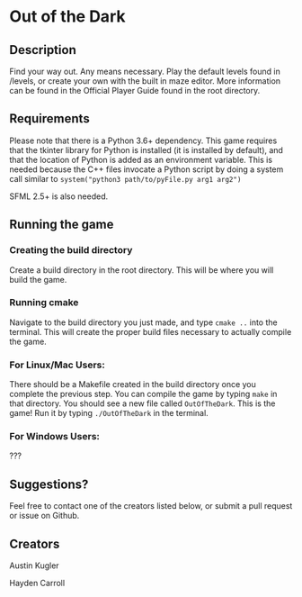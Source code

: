 # Out of the Dark
## Description
Find your way out. Any means necessary. Play the default levels found in /levels, or create your own with the built in maze editor. More information can be found in the Official Player Guide found in the root directory. 

## Requirements
Please note that there is a Python 3.6+ dependency. This game requires that the tkinter library for Python is installed (it is installed by default), and that the location of Python is added as an environment variable. This is needed because the C++ files invocate a Python script by doing a system call similar to  `system("python3 path/to/pyFile.py arg1 arg2")`

SFML 2.5+ is also needed. 

## Running the game
### Creating the build directory
Create a build directory in the root directory.
This will be where you will build the game.
### Running cmake
Navigate to the build directory you just made, and type `cmake ..` into the
terminal. This will create the proper build files necessary to actually compile the game.

### For Linux/Mac Users:
There should be a Makefile created in the build directory once you complete the previous step.
You can compile the game by typing `make`
in that directory. You should see a new file called `OutOfTheDark`. This is the game! Run it by typing
`./OutOfTheDark` in the terminal.

### For Windows Users:
???

## Suggestions?
Feel free to contact one of the creators listed below, or submit a pull request or issue on Github.

## Creators
Austin Kugler

Hayden Carroll


